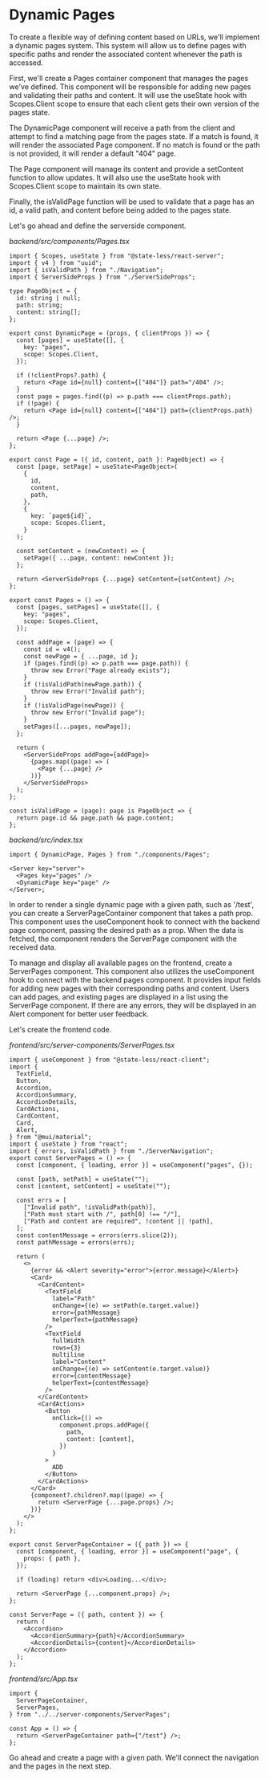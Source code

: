 # Dynamic Pages

To create a flexible way of defining content based on URLs, we'll implement a dynamic pages system. This system will allow us to define pages with specific paths and render the associated content whenever the path is accessed.

First, we'll create a Pages container component that manages the pages we've defined. This component will be responsible for adding new pages and validating their paths and content. It will use the useState hook with Scopes.Client scope to ensure that each client gets their own version of the pages state.

The DynamicPage component will receive a path from the client and attempt to find a matching page from the pages state. If a match is found, it will render the associated Page component. If no match is found or the path is not provided, it will render a default "404" page.

The Page component will manage its content and provide a setContent function to allow updates. It will also use the useState hook with Scopes.Client scope to maintain its own state.

Finally, the isValidPage function will be used to validate that a page has an id, a valid path, and content before being added to the pages state.

Let's go ahead and define the serverside component.

_backend/src/components/Pages.tsx_

```tsx
import { Scopes, useState } from "@state-less/react-server";
import { v4 } from "uuid";
import { isValidPath } from "./Navigation";
import { ServerSideProps } from "./ServerSideProps";

type PageObject = {
  id: string | null;
  path: string;
  content: string[];
};

export const DynamicPage = (props, { clientProps }) => {
  const [pages] = useState([], {
    key: "pages",
    scope: Scopes.Client,
  });

  if (!clientProps?.path) {
    return <Page id={null} content={["404"]} path="/404" />;
  }
  const page = pages.find((p) => p.path === clientProps.path);
  if (!page) {
    return <Page id={null} content={["404"]} path={clientProps.path} />;
  }

  return <Page {...page} />;
};

export const Page = ({ id, content, path }: PageObject) => {
  const [page, setPage] = useState<PageObject>(
    {
      id,
      content,
      path,
    },
    {
      key: `page${id}`,
      scope: Scopes.Client,
    }
  );

  const setContent = (newContent) => {
    setPage({ ...page, content: newContent });
  };

  return <ServerSideProps {...page} setContent={setContent} />;
};

export const Pages = () => {
  const [pages, setPages] = useState([], {
    key: "pages",
    scope: Scopes.Client,
  });

  const addPage = (page) => {
    const id = v4();
    const newPage = { ...page, id };
    if (pages.find((p) => p.path === page.path)) {
      throw new Error("Page already exists");
    }
    if (!isValidPath(newPage.path)) {
      throw new Error("Invalid path");
    }
    if (!isValidPage(newPage)) {
      throw new Error("Invalid page");
    }
    setPages([...pages, newPage]);
  };

  return (
    <ServerSideProps addPage={addPage}>
      {pages.map((page) => (
        <Page {...page} />
      ))}
    </ServerSideProps>
  );
};

const isValidPage = (page): page is PageObject => {
  return page.id && page.path && page.content;
};
```

_backend/src/index.tsx_

```tsx
import { DynamicPage, Pages } from "./components/Pages";

<Server key="server">
  <Pages key="pages" />
  <DynamicPage key="page" />
</Server>;
```

In order to render a single dynamic page with a given path, such as '/test', you can create a ServerPageContainer component that takes a path prop. This component uses the useComponent hook to connect with the backend page component, passing the desired path as a prop. When the data is fetched, the component renders the ServerPage component with the received data.

To manage and display all available pages on the frontend, create a ServerPages component. This component also utilizes the useComponent hook to connect with the backend pages component. It provides input fields for adding new pages with their corresponding paths and content. Users can add pages, and existing pages are displayed in a list using the ServerPage component. If there are any errors, they will be displayed in an Alert component for better user feedback.

Let's create the frontend code.

_frontend/src/server-components/ServerPages.tsx_

```tsx
import { useComponent } from "@state-less/react-client";
import {
  TextField,
  Button,
  Accordion,
  AccordionSummary,
  AccordionDetails,
  CardActions,
  CardContent,
  Card,
  Alert,
} from "@mui/material";
import { useState } from "react";
import { errors, isValidPath } from "./ServerNavigation";
export const ServerPages = () => {
  const [component, { loading, error }] = useComponent("pages", {});

  const [path, setPath] = useState("");
  const [content, setContent] = useState("");

  const errs = [
    ["Invalid path", !isValidPath(path)],
    ["Path must start with /", path[0] !== "/"],
    ["Path and content are required", !content || !path],
  ];
  const contentMessage = errors(errs.slice(2));
  const pathMessage = errors(errs);

  return (
    <>
      {error && <Alert severity="error">{error.message}</Alert>}
      <Card>
        <CardContent>
          <TextField
            label="Path"
            onChange={(e) => setPath(e.target.value)}
            error={pathMessage}
            helperText={pathMessage}
          />
          <TextField
            fullWidth
            rows={3}
            multiline
            label="Content"
            onChange={(e) => setContent(e.target.value)}
            error={contentMessage}
            helperText={contentMessage}
          />
        </CardContent>
        <CardActions>
          <Button
            onClick={() =>
              component.props.addPage({
                path,
                content: [content],
              })
            }
          >
            ADD
          </Button>
        </CardActions>
      </Card>
      {component?.children?.map((page) => {
        return <ServerPage {...page.props} />;
      })}
    </>
  );
};

export const ServerPageContainer = ({ path }) => {
  const [component, { loading, error }] = useComponent("page", {
    props: { path },
  });

  if (loading) return <div>Loading...</div>;

  return <ServerPage {...component.props} />;
};

const ServerPage = ({ path, content }) => {
  return (
    <Accordion>
      <AccordionSummary>{path}</AccordionSummary>
      <AccordionDetails>{content}</AccordionDetails>
    </Accordion>
  );
};
```

_frontend/src/App.tsx_

```tsx
import {
  ServerPageContainer,
  ServerPages,
} from "../../server-components/ServerPages";

const App = () => {
  return <ServerPageContainer path={"/test"} />;
};
```

Go ahead and create a page with a given path. We'll connect the navigation and the pages in the next step.
